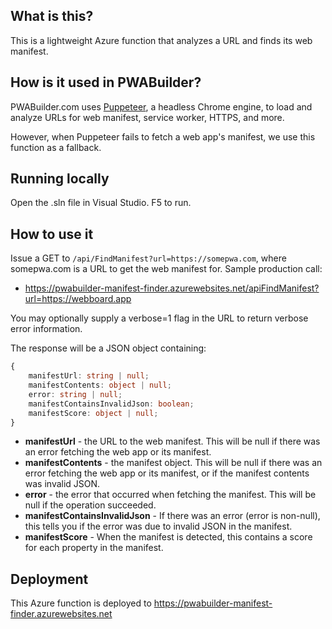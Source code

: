 ## What is this?

This is a lightweight Azure function that analyzes a URL and finds its web manifest.

## How is it used in PWABuilder?

PWABuilder.com uses [Puppeteer](https://developers.google.com/web/tools/puppeteer/), a headless Chrome engine, to load and analyze URLs for web manifest, service worker, HTTPS, and more.

However, when Puppeteer fails to fetch a web app's manifest, we use this function as a fallback.

## Running locally
Open the .sln file in Visual Studio. F5 to run.

## How to use it

Issue a GET to `/api/FindManifest?url=https://somepwa.com`, where somepwa.com is a URL to get the web manifest for. Sample production call:

- https://pwabuilder-manifest-finder.azurewebsites.net/apiFindManifest?url=https://webboard.app

You may optionally supply a verbose=1 flag in the URL to return verbose error information.

The response will be a JSON object containing:

```typescript
{
    manifestUrl: string | null;
    manifestContents: object | null;
    error: string | null;
    manifestContainsInvalidJson: boolean;
    manifestScore: object | null;
}
```

- **manifestUrl** - the URL to the web manifest. This will be null if there was an error fetching the web app or its manifest.
- **manifestContents** - the manifest object. This will be null if there was an error fetching the web app or its manifest, or if the manifest contents was invalid JSON.
- **error** - the error that occurred when fetching the manifest. This will be null if the operation succeeded.
- **manifestContainsInvalidJson** - If there was an error (error is non-null), this tells you if the error was due to invalid JSON in the manifest.
- **manifestScore** - When the manifest is detected, this contains a score for each property in the manifest.

## Deployment 

This Azure function is deployed to https://pwabuilder-manifest-finder.azurewebsites.net
